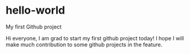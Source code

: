 # hello-world
My first Github project

Hi everyone,
I am grad to start my first github project today!
I hope I will make much contribution to some github projects in the feature.
